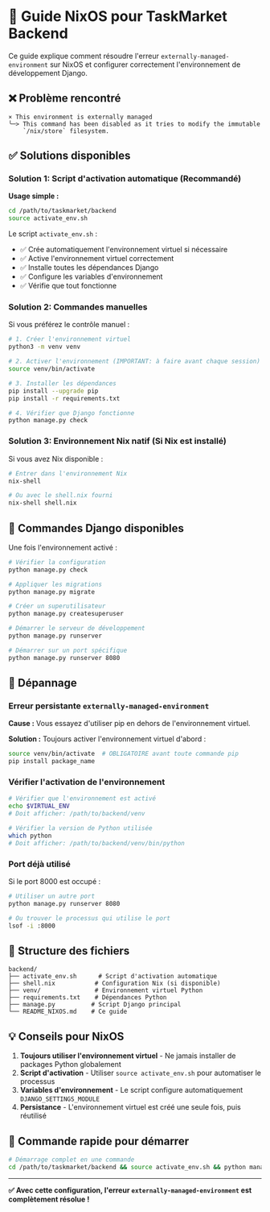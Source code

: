 # 🐧 Guide NixOS pour TaskMarket Backend

Ce guide explique comment résoudre l'erreur `externally-managed-environment` sur NixOS et configurer correctement l'environnement de développement Django.

## ❌ Problème rencontré

```
× This environment is externally managed
╰─> This command has been disabled as it tries to modify the immutable
    `/nix/store` filesystem.
```

## ✅ Solutions disponibles

### Solution 1: Script d'activation automatique (Recommandé)

**Usage simple :**
```bash
cd /path/to/taskmarket/backend
source activate_env.sh
```

Le script `activate_env.sh` :
- ✅ Crée automatiquement l'environnement virtuel si nécessaire
- ✅ Active l'environnement virtuel correctement
- ✅ Installe toutes les dépendances Django
- ✅ Configure les variables d'environnement
- ✅ Vérifie que tout fonctionne

### Solution 2: Commandes manuelles

Si vous préférez le contrôle manuel :

```bash
# 1. Créer l'environnement virtuel
python3 -m venv venv

# 2. Activer l'environnement (IMPORTANT: à faire avant chaque session)
source venv/bin/activate

# 3. Installer les dépendances
pip install --upgrade pip
pip install -r requirements.txt

# 4. Vérifier que Django fonctionne
python manage.py check
```

### Solution 3: Environnement Nix natif (Si Nix est installé)

Si vous avez Nix disponible :

```bash
# Entrer dans l'environnement Nix
nix-shell

# Ou avec le shell.nix fourni
nix-shell shell.nix
```

## 🚀 Commandes Django disponibles

Une fois l'environnement activé :

```bash
# Vérifier la configuration
python manage.py check

# Appliquer les migrations
python manage.py migrate

# Créer un superutilisateur
python manage.py createsuperuser

# Démarrer le serveur de développement
python manage.py runserver

# Démarrer sur un port spécifique
python manage.py runserver 8080
```

## 🔧 Dépannage

### Erreur persistante `externally-managed-environment`

**Cause :** Vous essayez d'utiliser pip en dehors de l'environnement virtuel.

**Solution :** Toujours activer l'environnement virtuel d'abord :
```bash
source venv/bin/activate  # OBLIGATOIRE avant toute commande pip
pip install package_name
```

### Vérifier l'activation de l'environnement

```bash
# Vérifier que l'environnement est activé
echo $VIRTUAL_ENV
# Doit afficher: /path/to/backend/venv

# Vérifier la version de Python utilisée
which python
# Doit afficher: /path/to/backend/venv/bin/python
```

### Port déjà utilisé

Si le port 8000 est occupé :
```bash
# Utiliser un autre port
python manage.py runserver 8080

# Ou trouver le processus qui utilise le port
lsof -i :8000
```

## 📁 Structure des fichiers

```
backend/
├── activate_env.sh      # Script d'activation automatique
├── shell.nix           # Configuration Nix (si disponible)
├── venv/               # Environnement virtuel Python
├── requirements.txt    # Dépendances Python
├── manage.py          # Script Django principal
└── README_NIXOS.md    # Ce guide
```

## 💡 Conseils pour NixOS

1. **Toujours utiliser l'environnement virtuel** - Ne jamais installer de packages Python globalement
2. **Script d'activation** - Utiliser `source activate_env.sh` pour automatiser le processus
3. **Variables d'environnement** - Le script configure automatiquement `DJANGO_SETTINGS_MODULE`
4. **Persistance** - L'environnement virtuel est créé une seule fois, puis réutilisé

## 🎯 Commande rapide pour démarrer

```bash
# Démarrage complet en une commande
cd /path/to/taskmarket/backend && source activate_env.sh && python manage.py runserver 8080
```

---

**✅ Avec cette configuration, l'erreur `externally-managed-environment` est complètement résolue !**
